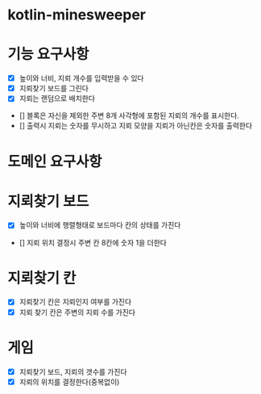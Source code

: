 # kotlin-minesweeper

# 기능 요구사항
- [x] 높이와 너비, 지뢰 개수를 입력받을 수 있다
- [x] 지뢰찾기 보드를 그린다
- [x] 지뢰는 랜덤으로 배치한다
- [] 블록은 자신을 제외한 주변 8개 사각형에 포함된 지뢰의 개수를 표시한다.
- [] 출력시 지뢰는 숫자를 무시하고 지뢰 모양을 지뢰가 아닌칸은 숫자를 출력한다

# 도메인 요구사항

# 지뢰찾기 보드
- [x] 높이와 너비에 행렬형태로 보드마다 칸의 상태를 가진다
- [] 지뢰 위치 결정시 주변 칸 8칸에 숫자 1을 더한다

# 지뢰찾기 칸
- [x] 지뢰찾기 칸은 지뢰인지 여부를 가진다
- [x] 지뢰 찾기 칸은 주변의 지뢰 수를 가진다

# 게임
- [x] 지뢰찾기 보드, 지뢰의 갯수를 가진다
- [x] 지뢰의 위치를 결정한다(중복없이)
